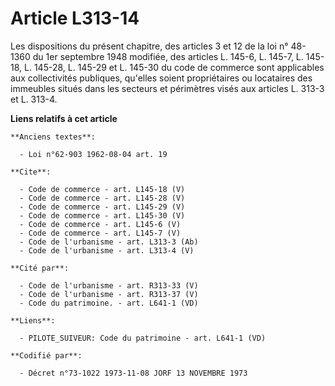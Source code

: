 # Article L313-14

Les dispositions du présent chapitre, des articles 3 et 12 de la loi n° 48-1360 du 1er septembre 1948 modifiée, des articles
L. 145-6, L. 145-7, L. 145-18, L. 145-28, L. 145-29 et L. 145-30 du code de commerce sont applicables aux collectivités
publiques, qu'elles soient propriétaires ou locataires des immeubles situés dans les secteurs et périmètres visés aux
articles L. 313-3 et L. 313-4.

**Liens relatifs à cet article**

	**Anciens textes**:

	  - Loi n°62-903 1962-08-04 art. 19

	**Cite**:

	  - Code de commerce - art. L145-18 (V)
	  - Code de commerce - art. L145-28 (V)
	  - Code de commerce - art. L145-29 (V)
	  - Code de commerce - art. L145-30 (V)
	  - Code de commerce - art. L145-6 (V)
	  - Code de commerce - art. L145-7 (V)
	  - Code de l'urbanisme - art. L313-3 (Ab)
	  - Code de l'urbanisme - art. L313-4 (V)

	**Cité par**:

	  - Code de l'urbanisme - art. R313-33 (V)
	  - Code de l'urbanisme - art. R313-37 (V)
	  - Code du patrimoine. - art. L641-1 (VD)

	**Liens**:

	  - PILOTE_SUIVEUR: Code du patrimoine - art. L641-1 (VD)

	**Codifié par**:

	  - Décret n°73-1022 1973-11-08 JORF 13 NOVEMBRE 1973
